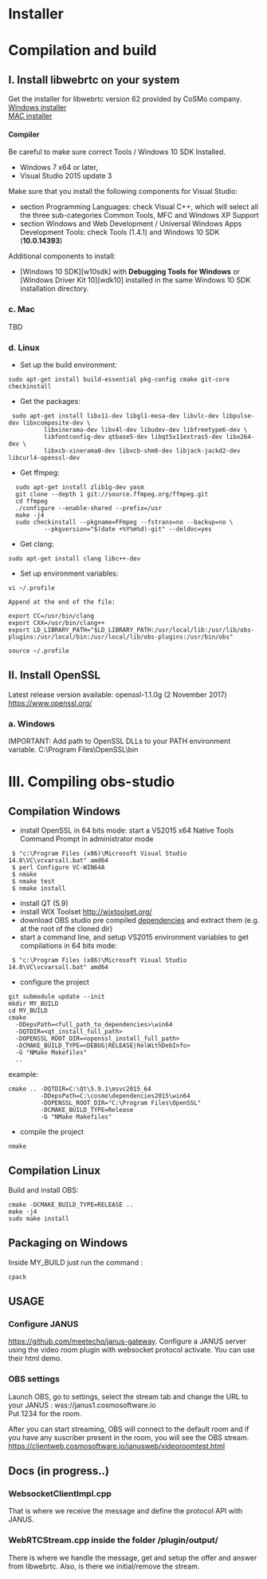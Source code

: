 # Installer



# Compilation and build 


## I. Install libwebrtc on your system

Get the installer for libwebrtc version 62 provided by CoSMo company.  
[Windows installer](https://s3-ap-southeast-1.amazonaws.com/webrtc-installer/version62/libwebrtc-62.252-x64-Release-rtti-msvc2015.exe)  
[MAC installer](https://s3-ap-southeast-1.amazonaws.com/webrtc-installer/version62/libwebrtc-62.000-x64-Release-rtti.dmg)


#### Compiler

Be careful to make sure correct Tools / Windows 10 SDK Installed.

* Windows 7 x64 or later,
* Visual Studio 2015 update 3

Make sure that you install the following components for Visual Studio:
* section Programming Languages: check Visual C++, which will select all the three sub-categories Common Tools, MFC and Windows XP Support
* section Windows and Web Development / Universal Windows Apps Development Tools: check Tools (1.4.1) and Windows 10 SDK (**10.0.14393**)

Additional components to install:
* [Windows 10 SDK][w10sdk] with **Debugging Tools for Windows** or
  [Windows Driver Kit 10][wdk10] installed in the same Windows 10 SDK
  installation directory.

### c. Mac

TBD 

### d. Linux

* Set up the build environment:
```
sudo apt-get install build-essential pkg-config cmake git-core checkinstall
```

* Get the packages:
```
 sudo apt-get install libx11-dev libgl1-mesa-dev libvlc-dev libpulse-dev libxcomposite-dev \
          libxinerama-dev libv4l-dev libudev-dev libfreetype6-dev \
          libfontconfig-dev qtbase5-dev libqt5x11extras5-dev libx264-dev \
          libxcb-xinerama0-dev libxcb-shm0-dev libjack-jackd2-dev libcurl4-openssl-dev
```

* Get ffmpeg:
```
  sudo apt-get install zlib1g-dev yasm
  git clone --depth 1 git://source.ffmpeg.org/ffmpeg.git
  cd ffmpeg
  ./configure --enable-shared --prefix=/usr
  make -j4
  sudo checkinstall --pkgname=FFmpeg --fstrans=no --backup=no \
          --pkgversion="$(date +%Y%m%d)-git" --deldoc=yes
```

* Get clang:
```
sudo apt-get install clang libc++-dev
```

* Set up environment variables:
```
vi ~/.profile

Append at the end of the file:

export CC=/usr/bin/clang
export CXX=/usr/bin/clang++
export LD_LIBRARY_PATH="$LD_LIBRARY_PATH:/usr/local/lib:/usr/lib/obs-plugins:/usr/local/bin:/usr/local/lib/obs-plugins:/usr/bin/obs"

source ~/.profile
```

## II. Install OpenSSL

Latest release version available: openssl-1.1.0g (2 November 2017)
https://www.openssl.org/

### a. Windows

IMPORTANT: Add path to OpenSSL DLLs to your PATH environment variable.
C:\Program Files\OpenSSL\bin


# III. Compiling obs-studio

## Compilation Windows

- install OpenSSL in 64 bits mode: start a VS2015 x64 Native Tools Command Prompt in administrator mode
```
 $ "c:\Program Files (x86)\Microsoft Visual Studio 14.0\VC\vcvarsall.bat" amd64
 $ perl Configure VC-WIN64A
 $ nmake
 $ nmake test
 $ nmake install
```

- install QT (5.9)
- install WIX Toolset http://wixtoolset.org/
- download OBS studio pre compiled [dependencies](https://obsproject.com/downloads/dependencies2015.zip) and extract them (e.g. at the root of the cloned dir)
- start a command line, and setup VS2015 environment variables to get compilations in 64 bits mode:
```
 $ "c:\Program Files (x86)\Microsoft Visual Studio 14.0\VC\vcvarsall.bat" amd64
```
- configure the project

```
git submodule update --init
mkdir MY_BUILD
cd MY_BUILD
cmake
  -DDepsPath=<full_path_to_dependencies>\win64
  -DQTDIR=<qt_install_full_path>
  -DOPENSSL_ROOT_DIR=<openssl_install_full_path>
  -DCMAKE_BUILD_TYPE=<DEBUG|RELEASE|RelWithDebInfo>
  -G "NMake Makefiles"
  ..
```

example:

```
cmake .. -DQTDIR=C:\Qt\5.9.1\msvc2015_64
         -DDepsPath=C:\cosmo\dependencies2015\win64
         -DOPENSSL_ROOT_DIR="C:\Program Files\OpenSSL"
         -DCMAKE_BUILD_TYPE=Release
         -G "NMake Makefiles"
```
- compile the project
```
nmake
```

## Compilation Linux

Build and install OBS:

```
cmake -DCMAKE_BUILD_TYPE=RELEASE ..
make -j4
sudo make install
```

## Packaging on Windows

Inside MY_BUILD just run the command :

```
cpack
```

## USAGE

### Configure JANUS

https://github.com/meetecho/janus-gateway.
Configure a JANUS server using the video room plugin with websocket protocol activate. You can use their html demo.


### OBS settings

Launch OBS, go to settings, select the stream tab and change the URL to your JANUS : wss://janus1.cosmosoftware.io  
Put 1234 for the room.

After you can start streaming, OBS will connect to the default room and if you have any suscriber present in the room, you will see the OBS stream.
https://clientweb.cosmosoftware.io/janusweb/videoroomtest.html

## Docs (in progress..)

### WebsocketClientImpl.cpp

That is where we receive the message and define the protocol API with JANUS. 

### WebRTCStream.cpp inside the folder /plugin/output/

There is where we handle the message, get and setup the offer and answer from libwebrtc. Also, is there we initial/remove the stream.


